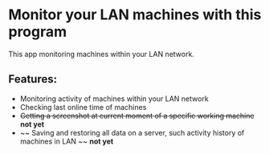 # Monitor your LAN machines with this program
This app monitoring machines within your LAN network. 

## Features:
- Monitoring activity of machines within your LAN network
- Checking last online time of machines
- ~~Getting a screenshot at current moment of a specific working machine~~  **not yet**
- ~~ Saving and restoring all data on a server, such activity history of machines in LAN ~~ **not yet**